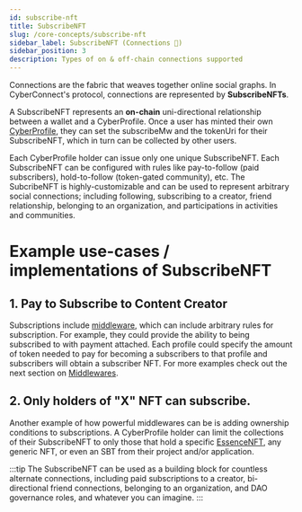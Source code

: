 ```yaml
---
id: subscribe-nft
title: SubscribeNFT
slug: /core-concepts/subscribe-nft
sidebar_label: SubscribeNFT (Connections 👥)
sidebar_position: 3
description: Types of on & off-chain connections supported
---
```


Connections are the fabric that weaves together online social graphs. In CyberConnect's protocol, connections are represented by **SubscribeNFTs**.

A SubscribeNFT represents an **on-chain** uni-directional relationship between a wallet and a CyberProfile. Once a user has minted their own [CyberProfile](/core-concepts/cyber-profile), they can set the subscribeMw and the tokenUri for their SubscribeNFT, which in turn can be collected by other users.

Each CyberProfile holder can issue only one unique SubscribeNFT. Each SubscribeNFT can be configured with rules like pay-to-follow (paid subscribers), hold-to-follow (token-gated community), etc. The SubcribeNFT is highly-customizable and can be used to represent arbitrary social connections; including following, subscribing to a creator, friend relationship, belonging to an organization, and participations in activities and communities.

# Example use-cases / implementations of SubscribeNFT

## 1. Pay to Subscribe to Content Creator

Subscriptions include [middleware](/core-concepts/middleware), which can include arbitrary rules for subscription. For example, they could provide the ability to being subscribed to with payment attached. Each profile could specify the amount of token needed to pay for becoming a subscribers to that profile and subscribers will obtain a subscriber NFT. For more examples check out the next section on [Middlewares](/core-concepts/middleware).

## 2. Only holders of "X" NFT can subscribe.

Another example of how powerful middlewares can be is adding ownership conditions to subscriptions. A CyberProfile holder can limit the collections of their SubscribeNFT to only those that hold a specific [EssenceNFT](/core-concepts/essence-nft), any generic NFT, or even an SBT from their project and/or application.

:::tip
The SubscribeNFT can be used as a building block for countless alternate connections, including paid subscriptions to a creator, bi-directional friend connections, belonging to an organization, and DAO governance roles, and whatever you can imagine.
:::
